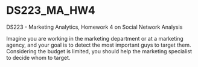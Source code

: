 # DS223_MA_HW4
DS223 - Marketing Analytics, Homework 4 on Social Network Analysis

Imagine you are working in the marketing department or at a marketing agency, and your goal is to detect the most important guys to target them. Considering the budget is limited, you should help the marketing specialist to decide whom to target.
